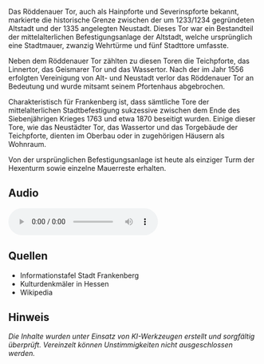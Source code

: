 Das Röddenauer Tor, auch als Hainpforte und Severinspforte bekannt, markierte die historische Grenze zwischen der um 1233/1234 gegründeten Altstadt und der 1335 angelegten Neustadt. Dieses Tor war ein Bestandteil der mittelalterlichen Befestigungsanlage der Altstadt, welche ursprünglich eine Stadtmauer, zwanzig Wehrtürme und fünf Stadttore umfasste.

Neben dem Röddenauer Tor zählten zu diesen Toren die Teichpforte, das Linnertor, das Geismarer Tor und das Wassertor. Nach der im Jahr 1556 erfolgten Vereinigung von Alt- und Neustadt verlor das Röddenauer Tor an Bedeutung und wurde mitsamt seinem Pfortenhaus abgebrochen.

Charakteristisch für Frankenberg ist, dass sämtliche Tore der mittelalterlichen Stadtbefestigung sukzessive zwischen dem Ende des Siebenjährigen Krieges 1763 und etwa 1870 beseitigt wurden. Einige dieser Tore, wie das Neustädter Tor, das Wassertor und das Torgebäude der Teichpforte, dienten im Oberbau oder in zugehörigen Häusern als Wohnraum.

Von der ursprünglichen Befestigungsanlage ist heute als einziger Turm der Hexenturm sowie einzelne Mauerreste erhalten.

## Audio

<audio controls class="full-width-audio">
  <source src="locales/frankenberg/de/p38.mp3" type="audio/mpeg">
  Dein Browser unterstützt kein Audioelement.
</audio>

## Quellen

- Informationstafel Stadt Frankenberg
- Kulturdenkmäler in Hessen
- Wikipedia

## Hinweis

_Die Inhalte wurden unter Einsatz von KI-Werkzeugen erstellt und sorgfältig überprüft. Vereinzelt können Unstimmigkeiten nicht ausgeschlossen werden._